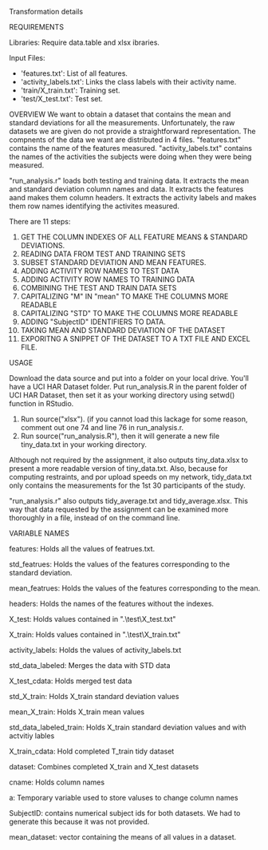 Transformation details

REQUIREMENTS

Libraries:
Require data.table and xlsx ibraries.

Input Files:
- 'features.txt': List of all features.
- 'activity_labels.txt': Links the class labels with their activity name.
- 'train/X_train.txt': Training set.
- 'test/X_test.txt': Test set.

OVERVIEW
We want to obtain a dataset that contains the mean and standard deviations for all the measurements.  Unfortunately, the raw datasets we are given do not provide a straightforward representation.  The compnents of the data we want are distributed in 4 files.  "features.txt" contains the name of the features measured.  "activity_labels.txt" contains the names of the activities the subjects were doing when they were being measured.

"run_analysis.r" loads both testing and training data.  It extracts the mean and standard deviation column names and data.  It extracts the features aand makes them column headers.  It extracts the activity labels and makes them row names identifying the activites measured.


There are 11 steps:

1. GET THE COLUMN INDEXES OF ALL FEATURE MEANS & STANDARD DEVIATIONS. 
2. READING DATA FROM TEST AND TRAINING SETS
3. SUBSET STANDARD DEVIATION AND MEAN FEATURES.
4. ADDING ACTIVITY ROW NAMES TO TEST DATA
5. ADDING ACTIVITY ROW NAMES TO TRAINING DATA
6. COMBINING THE TEST AND TRAIN DATA SETS
7. CAPITALIZING "M" IN "mean" TO MAKE THE COLUMNS MORE READABLE
8. CAPITALIZING "STD" TO MAKE THE COLUMNS MORE READABLE
9. ADDING "SubjectID" IDENTIFIERS TO DATA. 
10. TAKING MEAN AND STANDARD DEVIATION OF THE DATASET
11. EXPORITNG A SNIPPET OF THE DATASET TO A TXT FILE AND EXCEL FILE.

USAGE

Download the data source and put into a folder on your local drive. You'll have a UCI HAR Dataset folder.
Put run_analysis.R in the parent folder of UCI HAR Dataset, then set it as your working directory using setwd() function in RStudio.

1. Run source("xlsx").  (if you cannot load this lackage for some reason, comment out one 74 and line 76 in run_analysis.r.
2. Run source("run_analysis.R"), then it will generate a new file tiny_data.txt in your working directory.

Although not required by the assignment, it also outputs tiny_data.xlsx to present a more readable version of tiny_data.txt.  Also, because for computing restraints, and por upload speeds on my network, tidy_data.txt only contains the measurements for the 1st 30 participants of the study.  

"run_analysis.r" also outputs tidy_average.txt and tidy_average.xlsx.  This way that data requested by the assignment can be examined more thoroughly in a file, instead of on the command line.

VARIABLE NAMES

features:  Holds all the values of featrues.txt.

std_featrues:  Holds the values of the features corresponding to the standard deviation.

mean_featrues:  Holds the values of the features corresponding to the mean.

headers:  Holds the names of the features without the indexes.

X_test:  Holds values contained in ".\test\X_test.txt"

X_train:  Holds values contained in ".\test\X_train.txt"

activity_labels: Holds the values of activity_labels.txt 

std_data_labeled:  Merges the data with STD data

X_test_cdata:  Holds merged test data

std_X_train:  Holds X_train standard deviation values

mean_X_train:  Holds X_train mean values

std_data_labeled_train:  Holds  X_train standard deviation values and with actvitiy lables

X_train_cdata:  Hold completed T_train tidy dataset

dataset:  Combines completed X_train and X_test datasets

cname:  Holds column names

a: Temporary variable used to store valuses to change column names

SubjectID:  contains numerical subject ids for both datasets.  We had to generate this because it was not provided.

mean_dataset:  vector containing the means of all values in a dataset.
